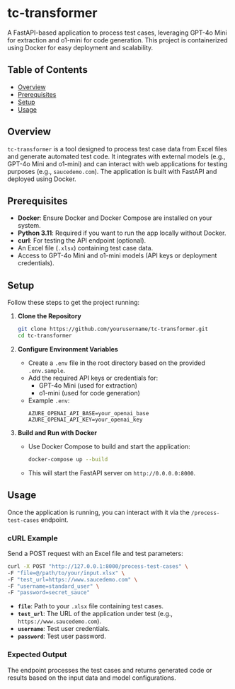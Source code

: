 # tc-transformer

A FastAPI-based application to process test cases, leveraging GPT-4o Mini for extraction and o1-mini for code generation. This project is containerized using Docker for easy deployment and scalability.

## Table of Contents
- [Overview](#overview)
- [Prerequisites](#prerequisites)
- [Setup](#setup)
- [Usage](#usage)

## Overview
`tc-transformer` is a tool designed to process test case data from Excel files and generate automated test code. It integrates with external models (e.g., GPT-4o Mini and o1-mini) and can interact with web applications for testing purposes (e.g., `saucedemo.com`). The application is built with FastAPI and deployed using Docker.

## Prerequisites
- **Docker**: Ensure Docker and Docker Compose are installed on your system.
- **Python 3.11**: Required if you want to run the app locally without Docker.
- **curl**: For testing the API endpoint (optional).
- An Excel file (`.xlsx`) containing test case data.
- Access to GPT-4o Mini and o1-mini models (API keys or deployment credentials).

## Setup
Follow these steps to get the project running:

1. **Clone the Repository**
   ```bash
   git clone https://github.com/yourusername/tc-transformer.git
   cd tc-transformer
   ```

2. **Configure Environment Variables**
   - Create a `.env` file in the root directory based on the provided `.env.sample`.
   - Add the required API keys or credentials for:
     - GPT-4o Mini (used for extraction)
     - o1-mini (used for code generation)
   - Example `.env`:
     ```
     AZURE_OPENAI_API_BASE=your_openai_base
     AZURE_OPENAI_API_KEY=your_openai_key
     
     ```

3. **Build and Run with Docker**
   - Use Docker Compose to build and start the application:
     ```bash
     docker-compose up --build
     ```
   - This will start the FastAPI server on `http://0.0.0.0:8000`.

## Usage
Once the application is running, you can interact with it via the `/process-test-cases` endpoint.

### cURL Example
Send a POST request with an Excel file and test parameters:
```bash
curl -X POST "http://127.0.0.1:8000/process-test-cases" \
-F "file=@/path/to/your/input.xlsx" \
-F "test_url=https://www.saucedemo.com" \
-F "username=standard_user" \
-F "password=secret_sauce"
```

- **`file`**: Path to your `.xlsx` file containing test cases.
- **`test_url`**: The URL of the application under test (e.g., `https://www.saucedemo.com`).
- **`username`**: Test user credentials.
- **`password`**: Test user password.

### Expected Output
The endpoint processes the test cases and returns generated code or results based on the input data and model configurations.
